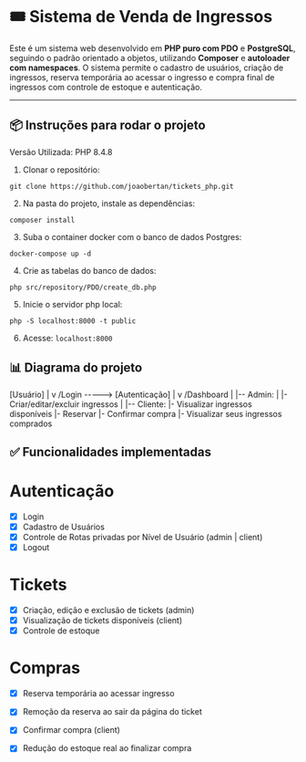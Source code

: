 # 🎟️ Sistema de Venda de Ingressos

Este é um sistema web desenvolvido em **PHP puro com PDO** e **PostgreSQL**, seguindo o padrão orientado a objetos, utilizando **Composer** e **autoloader com namespaces**. O sistema permite o cadastro de usuários, criação de ingressos, reserva temporária ao acessar o ingresso e compra final de ingressos com controle de estoque e autenticação.

---

## 📦 Instruções para rodar o projeto

Versão Utilizada: PHP 8.4.8

1. Clonar o repositório:

```
git clone https://github.com/joaobertan/tickets_php.git
```

2. Na pasta do projeto, instale as dependências:

```
composer install
```

3. Suba o container docker com o banco de dados Postgres:

```
docker-compose up -d
```

4. Crie as tabelas do banco de dados:

```
php src/repository/PDO/create_db.php
```

5. Inicie o servidor php local:

```
php -S localhost:8000 -t public
```

6. Acesse: ```localhost:8000```

## 📊 Diagrama do projeto

[Usuário]
   |
   v
/Login -----> [Autenticação]
   |
   v
/Dashboard
   |
   |-- Admin:
   |     |- Criar/editar/excluir ingressos
   |
   |-- Cliente:
         |- Visualizar ingressos disponíveis
         |- Reservar
         |- Confirmar compra
         |- Visualizar seus ingressos comprados

## ✅ Funcionalidades implementadas

# Autenticação

- [x] Login
- [x] Cadastro de Usuários
- [x] Controle de Rotas privadas por Nível de Usuário (admin | client)
- [x] Logout

# Tickets

- [x] Criação, edição e exclusão de tickets (admin)
- [x] Visualização de tickets disponíveis (client)
- [x] Controle de estoque

# Compras

- [x] Reserva temporária ao acessar ingresso
- [x] Remoção da reserva ao sair da página do ticket
- [x] Confirmar compra (client)
- [x] Redução do estoque real ao finalizar compra


